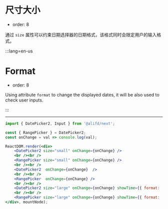 # 尺寸大小

- order: 8

通过 `size` 属性可以约束日期选择器的日期格式，该格式同时会限定用户的输入格式。

:::lang=en-us
# Format

- order: 8

Using attribute `format` to change the displayed dates, it will be also used to check user inputs.

:::

---

````jsx
import { DatePicker2, Input } from '@alifd/next';

const { RangePicker } = DatePicker2;
const onChange = val => console.log(val);

ReactDOM.render(<div>
    <DatePicker2 size="small" onChange={onChange} />
    <br /><br />
    <RangePicker size="small" onChange={onChange} />
    <br /><br />
    <DatePicker2  onChange={onChange}  />
    <br /><br />
    <RangePicker  onChange={onChange} />
    <br /><br />
    <DatePicker2 size="large" onChange={onChange} showTime={{ format: 'HH:mm' }} />
    <br /><br />
    <RangePicker size="large" onChange={onChange} showTime={{ format: 'HH:mm' }} />
</div>, mountNode);
````
